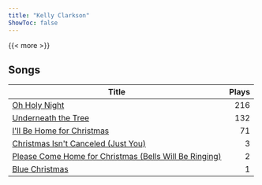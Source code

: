 ```yaml
---
title: "Kelly Clarkson"
ShowToc: false
---
```


{{< more >}}

## Songs
Title | Plays 
----- | -----: 
[Oh Holy Night](/songs/oh-holy-night) | 216
[Underneath the Tree](/songs/underneath-the-tree) | 132
[I'll Be Home for Christmas](/songs/ill-be-home-for-christmas) | 71
[Christmas Isn't Canceled (Just You)](/songs/christmas-isnt-canceled-just-you) | 3
[Please Come Home for Christmas (Bells Will Be Ringing)](/songs/please-come-home-for-christmas-bells-will-be-ringing) | 2
[Blue Christmas](/songs/blue-christmas) | 1

